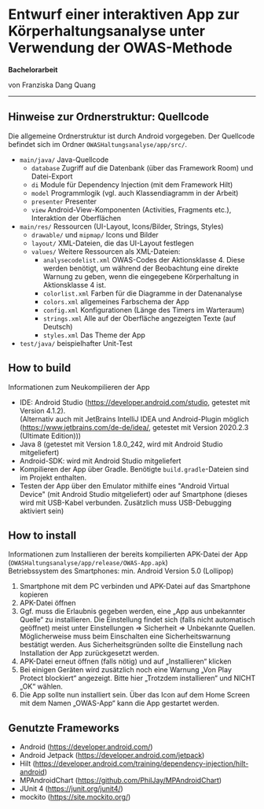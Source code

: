 # Entwurf einer interaktiven App zur Körperhaltungsanalyse unter Verwendung der OWAS-Methode
**Bachelorarbeit**

von Franziska Dang Quang  

***

## Hinweise zur Ordnerstruktur: Quellcode
Die allgemeine Ordnerstruktur ist durch Android vorgegeben. Der Quellcode befindet sich im Ordner `OWASHaltungsanalyse/app/src/`.
- `main/java/` Java-Quellcode
    - `database` Zugriff auf die Datenbank (über das Framework Room) und Datei-Export
    - `di` Module für Dependency Injection (mit dem Framework Hilt)
    - `model` Programmlogik (vgl. auch Klassendiagramm in der Arbeit)
    - `presenter` Presenter
    - `view` Android-View-Komponenten (Activities, Fragments etc.), Interaktion der Oberflächen
- `main/res/` Ressourcen (UI-Layout, Icons/Bilder, Strings, Styles)
    - `drawable/` und `mipmap/` Icons und Bilder
    - `layout/` XML-Dateien, die das UI-Layout festlegen
    - `values/` Weitere Ressourcen als XML-Dateien:
        - `analysecodelist.xml` OWAS-Codes der Aktionsklasse 4. Diese werden benötigt, um während der Beobachtung eine direkte Warnung zu geben, wenn die eingegebene Körperhaltung in Aktionsklasse 4 ist.
        - `colorlist.xml` Farben für die Diagramme in der Datenanalyse
        - `colors.xml` allgemeines Farbschema der App
        - `config.xml` Konfigurationen (Länge des Timers im Warteraum)
        - `strings.xml` Alle auf der Oberfläche angezeigten Texte (auf Deutsch)
        - `styles.xml` Das Theme der App
- `test/java/` beispielhafter Unit-Test

## How to build
Informationen zum Neukompilieren der App
- IDE: Android Studio (https://developer.android.com/studio, getestet mit Version 4.1.2).  
(Alternativ auch mit JetBrains IntelliJ IDEA und Android-Plugin möglich (https://www.jetbrains.com/de-de/idea/, getestet mit Version 2020.2.3 (Ultimate Edition)))
- Java 8 (getestet mit Version 1.8.0_242, wird mit Android Studio mitgeliefert)
- Android-SDK: wird mit Android Studio mitgeliefert
- Kompilieren der App über Gradle. Benötigte `build.gradle`-Dateien sind im Projekt enthalten.
- Testen der App über den Emulator mithilfe eines "Android Virtual Device" (mit Android Studio mitgeliefert) oder auf Smartphone (dieses wird mit USB-Kabel verbunden. Zusätzlich muss USB-Debugging aktiviert sein)

## How to install
Informationen zum Installieren der bereits kompilierten APK-Datei der App (`OWASHaltungsanalyse/app/release/OWAS-App.apk`)  
Betriebssystem des Smartphones: min. Android Version 5.0 (Lollipop)
1. Smartphone mit dem PC verbinden und APK-Datei auf das Smartphone kopieren
2. APK-Datei öffnen
3. Ggf. muss die Erlaubnis gegeben werden, eine „App aus unbekannter Quelle“ zu installieren. Die Einstellung findet sich (falls nicht automatisch geöffnet) meist unter Einstellungen => Sicherheit => Unbekannte Quellen. Möglicherweise muss beim Einschalten eine Sicherheitswarnung bestätigt werden. Aus Sicherheitsgründen sollte die Einstellung nach Installation der App zurückgesetzt werden.
4. APK-Datei erneut öffnen (falls nötig) und auf „Installieren“ klicken
5. Bei einigen Geräten wird zusätzlich noch eine Warnung „Von Play Protect blockiert“ angezeigt. Bitte hier „Trotzdem installieren“ und NICHT „OK“ wählen.
6. Die App sollte nun installiert sein. Über das Icon auf dem Home Screen mit dem Namen „OWAS-App“ kann die App gestartet werden.

## Genutzte Frameworks
- Android (https://developer.android.com/)
- Android Jetpack (https://developer.android.com/jetpack)
- Hilt (https://developer.android.com/training/dependency-injection/hilt-android)
- MPAndroidChart (https://github.com/PhilJay/MPAndroidChart)
- JUnit 4 (https://junit.org/junit4/)
- mockito (https://site.mockito.org/)